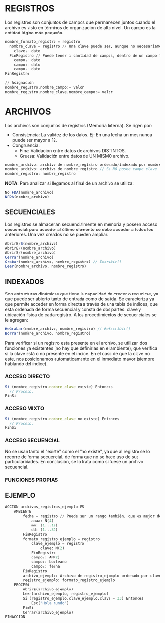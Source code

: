 # REGISTROS
Los registros son conjuntos de campos que permanecen juntos cuando el archivo es visto en términos de organización de alto nivel. Un campo es la entidad lógica más pequeña.
```py
nombre_formato_registro = registro
  nombre_clave = registro // Una clave puede ser, aunque no necesariamente, compuesta: clave₁: dato; clave₂: dato; ...; claveᵢ:dato
    clave₁: dato
  FinRegistro // Puede tener i cantidad de campos, dentro de un campo también puede haber un registro
    campo₁: dato
    campo₂: dato
    campoᵢ: dato
FinRegistro

// Asignación
nombre_registro.nombre_campo:= valor
nombre_registro.nombre_clave.nombre_campo:= valor
```
# ARCHIVOS
Los archivos son conjuntos de registros (Memoria Interna). Se rigen por:
- Consistencia: La validez de los datos. Ej: En una fecha un mes nunca puede ser mayor a 12.
- Congruencia:
    - Fina: Validación entre datos de archivos DISTINTOS.
    - Gruesa: Validación entre datos de UN MISMO archivo.
```js
nombre_archivo: archivo de nombre_registro ordenado/indexado por nombre_clave // Si esta ordenado o indexado por alguna clave (Si esta ordenado o indexado depende del tipo de archivo: Secuencial o Indexado)
nombre_archivo: archivo de nombre_registro // Si NO posee campo clave
nombre_registro: nombre_registro
```

**NOTA**: Para analizar si llegamos al final de un archivo se utiliza:
```js
No FDA(nombre_archivo)
NFDA(nombre_archivo)
```

## SECUENCIALES
Los registros se almacenan secuencialmente en memoria y poseen acceso secuencial: para acceder al último elemento se debe acceder a todos los anteriores. Una vez creados no se pueden ampliar.
```js
AbrirE/S(nombre_archivo)
AbrirE/(nombre_archivo)
AbrirS/(nombre_archivo)
Cerrar(nombre_archivo)
Grabar(nombre_archivo, nombre_registro) // Escribir()
Leer(nombre_archivo, nombre_registro)
```
## INDEXADOS
Son estructuras dinámicas que tiene la capacidad de crecer o reducirse, ya que puede ser abierto tanto de entrada como de salida. Se caracteriza ya que permite acceder en forma directa a través de una tabla de índices, que esta ordenada de forma secuencial y consta de dos partes: clave y ubicación física de cada registro.
A los procedimientos de secuenciales se le agregan:
```js
ReGrabar(nombre_archivo, nombre_registro) // ReEscribir()
Borrar(nombre_archivo, nombre_registro)
```
Para verificar si un registro esta presente en el archivo, se utilizan dos funciones ya existentes (no hay que definirlas en el ambiente), que verifica si la clave está o no presente en el índice. En el caso de que la clave no este, nos posicionamos automaticamente en el inmediato mayor (siempre hablando del índice).
### ACCESO DIRECTO
```js
Si (nombre_registro.nombre_clave existe) Entonces
  // Proceso.
FinSi
```
### ACCESO MIXTO
```js
Si (nombre_registro.nombre_clave no existe) Entonces
  // Proceso.
FinSi
```
### ACCESO SECUENCIAL
No se usan tanto el "existe" como el "no existe", ya que al registro se lo recorre de forma secuencial, de forma que no se hace uso de sus particularidades. En conclusión, se lo trata como si fuese un archivo secuencial.
### FUNCIONES PROPIAS
## EJEMPLO
```py
ACCION archivos_registros_ejemplo ES
    AMBIENTE
        fecha = registro // Puede ser un rango también, que es mejor debido a la consistencia automática
            aaaa: N(4)
            mm: (1...12)
            dd: (1...31)
        FinRegistro
        formato_registro_ejemplo = registro
            clave_ejemplo = registro
                clave: N(2)
            FinRegistro
            campo₁: AN(2)
            campo₂: booleano
            campo₃: fecha
        FinRegistro
        archivo_ejemplo: Archivo de registro_ejemplo ordenado por clave_ejemplo
        registro_ejemplo: formato_registro_ejemplo
    PROCESO
        AbrirE(archivo_ejemplo)
        Leer(archivo_ejemplo, registro_ejemplo)
        Si (registro_ejemplo.clave_ejemplo.clave = 33) Entonces
            Esc("Hola mundo")
        FinSi
        Cerrar(archivo_ejemplo)
FINACCION
```
